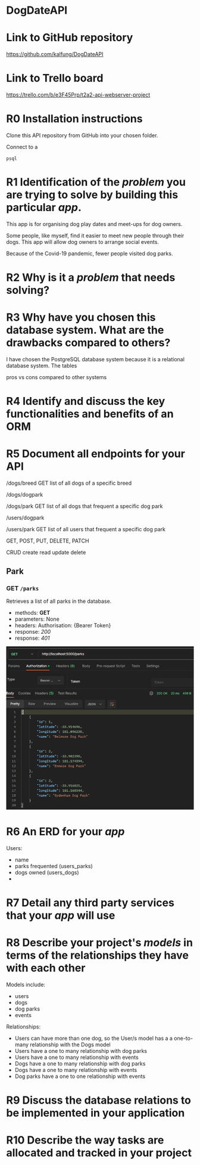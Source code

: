 # DogDateAPI

# Link to GitHub repository

https://github.com/kalfung/DogDateAPI

# Link to Trello board

https://trello.com/b/e3F45Prp/t2a2-api-webserver-project

# R0 Installation instructions

Clone this API repository from GitHub into your chosen folder.

Connect to a 

```
psql
```

# R1 Identification of the *problem* you are trying to solve by building this particular *app*.

This app is for organising dog play dates and meet-ups for dog owners.

Some people, like myself, find it easier to meet new people through their dogs. This app will allow dog owners to arrange social events.

Because of the Covid-19 pandemic, fewer people visited dog parks. 

# R2 Why is it a *problem* that needs solving?



# R3 Why have you chosen this database system. What are the drawbacks compared to others?

I have chosen the PostgreSQL database system because it is a relational database system. The tables 

pros vs cons compared to other systems

# R4 Identify and discuss the key functionalities and benefits of an ORM

# R5 Document all endpoints for your API

/dogs/breed GET list of all dogs of a specific breed


/dogs/dogpark

/dogs/park GET list of all dogs that frequent a specific dog park


/users/dogpark

/users/park GET list of all users that frequent a specific dog park

GET, POST, PUT, DELETE, PATCH

CRUD create read update delete

## Park

### **GET** `/parks`

Retrieves a list of all parks in the database. 

- methods: **GET**
- parameters: None
- headers: Authorisation: {Bearer Token}
- response: _200_
- response: _401_

![get all cards](./docs/postman/parks_GET.PNG)



# R6 An ERD for your *app*

Users:
- name
- parks frequented (users_parks)
- dogs owned (users_dogs)
- 

# R7 Detail any third party services that your *app* will use

# R8 Describe your project's *models* in terms of the relationships they have with each other

Models include:
- users
- dogs
- dog parks
- events

Relationships:
- Users can have more than one dog, so the User/s model has a a one-to-many relationship with the Dogs model
- Users have a one to many relationship with dog parks
- Users have a one to many relationship with events
- Dogs have a one to many relationship with dog parks
- Dogs have a one to many relationship with events
- Dog parks have a one to one relationship with events

# R9 Discuss the database relations to be implemented in your application

# R10 Describe the way tasks are allocated and tracked in your project

